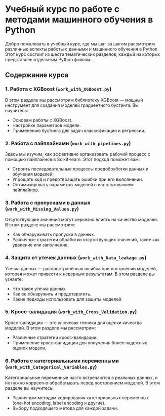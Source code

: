 
# Учебный курс по работе с методами машинного обучения в Python

Добро пожаловать в учебный курс, где мы шаг за шагом рассмотрим различные аспекты работы с данными и машинного обучения в Python. Этот курс состоит из шести тематических разделов, каждый из которых представлен отдельным Python файлом.

## Содержание курса

### 1. Работа с XGBoost (`work_with_XGBoost.py`)
В этом разделе мы рассмотрим библиотеку XGBoost — мощный инструмент для создания моделей градиентного бустинга. Вы научитесь:
- Основам работы с XGBoost.
- Настройке параметров модели.
- Применению бустинга для задач классификации и регрессии.

### 2. Работа с пайплайнами (`work_with_pipelines.py`)
Здесь мы изучим, как эффективно организовать рабочий процесс с помощью пайплайнов в Scikit-learn. Этот подход поможет вам:
- Строить последовательные процессы предобработки данных и обучения моделей.
- Упрощать код и предотвращать ошибки при его выполнении.
- Оптимизировать параметры моделей с использованием пайплайнов.

### 3. Работа с пропусками в данных (`work_with_Missing_Values.py`)
Отсутствующие значения могут серьезно влиять на качество моделей. В этом разделе мы рассмотрим:
- Как обнаруживать пропуски в данных.
- Различные стратегии обработки отсутствующих значений, такие как удаление или заполнение.

### 4. Защита от утечек данных (`work_with_Data_leakage.py`)
Утечка данных — распространённая ошибка при построении моделей, которая может привести к неверным результатам. В этом разделе вы узнаете:
- Что такое утечка данных.
- Как ее обнаружить и предотвратить.
- Какие подходы использовать для защиты моделей.

### 5. Кросс-валидация (`work_with_Cross_Validation.py`)
Кросс-валидация — это ключевая техника для оценки качества моделей. В этом разделе мы рассмотрим:
- Различные стратегии кросс-валидации.
- Применение кросс-валидации для получения более надежных оценок модели.

### 6. Работа с категориальными переменными (`work_with_Categorical_Variables.py`)
Категориальные переменные часто встречаются в реальных данных, и их нужно корректно обрабатывать перед построением моделей. В этом разделе вы научитесь:
- Различным методам кодирования категориальных переменных (one-hot encoding, label encoding и другие).
- Выбору подходящего метода для каждой задачи.
